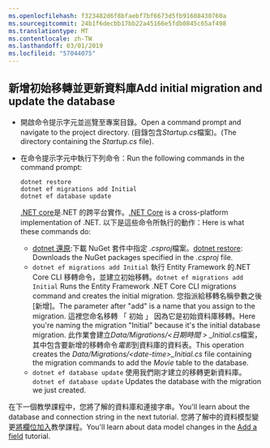 ```yaml
---
ms.openlocfilehash: f323482d6f8bfaebf7bf6673d5fb91608430760a
ms.sourcegitcommit: 24b1f6decbb17bb22a45166e5fdb0845c65af498
ms.translationtype: MT
ms.contentlocale: zh-TW
ms.lasthandoff: 03/01/2019
ms.locfileid: "57044075"
---
```

## <a name="add-initial-migration-and-update-the-database"></a><span data-ttu-id="7cc1b-101">新增初始移轉並更新資料庫</span><span class="sxs-lookup"><span data-stu-id="7cc1b-101">Add initial migration and update the database</span></span>

* <span data-ttu-id="7cc1b-102">開啟命令提示字元並巡覽至專案目錄。</span><span class="sxs-lookup"><span data-stu-id="7cc1b-102">Open a command prompt and navigate to the project directory.</span></span> <span data-ttu-id="7cc1b-103">(目錄包含*Startup.cs*檔案)。</span><span class="sxs-lookup"><span data-stu-id="7cc1b-103">(The directory containing the *Startup.cs* file).</span></span>

* <span data-ttu-id="7cc1b-104">在命令提示字元中執行下列命令：</span><span class="sxs-lookup"><span data-stu-id="7cc1b-104">Run the following commands in the command prompt:</span></span>

  ```console
  dotnet restore
  dotnet ef migrations add Initial
  dotnet ef database update
  ```
  
  <span data-ttu-id="7cc1b-105">[.NET core](/dotnet/core/tools/index)是.NET 的跨平台實作。</span><span class="sxs-lookup"><span data-stu-id="7cc1b-105">[.NET Core](/dotnet/core/tools/index) is a cross-platform implementation of .NET.</span></span> <span data-ttu-id="7cc1b-106">以下是這些命令所執行的動作：</span><span class="sxs-lookup"><span data-stu-id="7cc1b-106">Here is what these commands do:</span></span>

  * <span data-ttu-id="7cc1b-107">[dotnet 還原](/dotnet/core/tools/dotnet-restore):下載 NuGet 套件中指定 *.csproj*檔案。</span><span class="sxs-lookup"><span data-stu-id="7cc1b-107">[dotnet restore](/dotnet/core/tools/dotnet-restore): Downloads the NuGet packages specified in the *.csproj* file.</span></span>
  * <span data-ttu-id="7cc1b-108">`dotnet ef migrations add Initial` 執行 Entity Framework 的.NET Core CLI 移轉命令，並建立初始移轉。</span><span class="sxs-lookup"><span data-stu-id="7cc1b-108">`dotnet ef migrations add Initial` Runs the Entity Framework .NET Core CLI migrations command and creates the initial migration.</span></span> <span data-ttu-id="7cc1b-109">您指派給移轉名稱參數之後 [新增]。</span><span class="sxs-lookup"><span data-stu-id="7cc1b-109">The parameter after "add" is a name that you assign to the migration.</span></span> <span data-ttu-id="7cc1b-110">這裡您命名移轉 「 初始 」 因為它是初始資料庫移轉。</span><span class="sxs-lookup"><span data-stu-id="7cc1b-110">Here you're naming the migration "Initial" because it's the initial database migration.</span></span> <span data-ttu-id="7cc1b-111">此作業會建立*Data/Migrations/\<日期時間 > _Initial.cs*檔案，其中包含要新增的移轉命令*電影*到資料庫的資料表。</span><span class="sxs-lookup"><span data-stu-id="7cc1b-111">This operation creates the *Data/Migrations/\<date-time>_Initial.cs* file containing the migration commands to add the *Movie* table to the database.</span></span>
  * <span data-ttu-id="7cc1b-112">`dotnet ef database update`  使用我們剛才建立的移轉更新資料庫。</span><span class="sxs-lookup"><span data-stu-id="7cc1b-112">`dotnet ef database update`  Updates the database with the migration we just created.</span></span>

<span data-ttu-id="7cc1b-113">在下一個教學課程中，您將了解的資料庫和連接字串。</span><span class="sxs-lookup"><span data-stu-id="7cc1b-113">You'll learn about the database and connection string in the next tutorial.</span></span> <span data-ttu-id="7cc1b-114">您將了解中的資料模型變更[將欄位加入](xref:tutorials/first-mvc-app/new-field)教學課程。</span><span class="sxs-lookup"><span data-stu-id="7cc1b-114">You'll learn about data model changes in the [Add a field](xref:tutorials/first-mvc-app/new-field) tutorial.</span></span>
